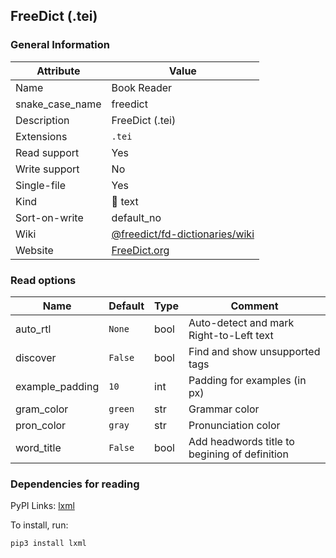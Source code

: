 ## FreeDict (.tei)

### General Information

| Attribute       | Value                                                                              |
| --------------- | ---------------------------------------------------------------------------------- |
| Name            | Book Reader                                                                        |
| snake_case_name | freedict                                                                           |
| Description     | FreeDict (.tei)                                                                    |
| Extensions      | `.tei`                                                                             |
| Read support    | Yes                                                                                |
| Write support   | No                                                                                 |
| Single-file     | Yes                                                                                |
| Kind            | 📝 text                                                                             |
| Sort-on-write   | default_no                                                                         |
| Wiki            | [@freedict/fd-dictionaries/wiki](https://github.com/freedict/fd-dictionaries/wiki) |
| Website         | [FreeDict.org](https://freedict.org/)                                              |

### Read options

| Name            | Default | Type | Comment                                       |
| --------------- | ------- | ---- | --------------------------------------------- |
| auto_rtl        | `None`  | bool | Auto-detect and mark Right-to-Left text       |
| discover        | `False` | bool | Find and show unsupported tags                |
| example_padding | `10`    | int  | Padding for examples (in px)                  |
| gram_color      | `green` | str  | Grammar color                                 |
| pron_color      | `gray`  | str  | Pronunciation color                           |
| word_title      | `False` | bool | Add headwords title to begining of definition |

### Dependencies for reading

PyPI Links: [lxml](https://pypi.org/project/lxml)

To install, run:

```
pip3 install lxml
```



